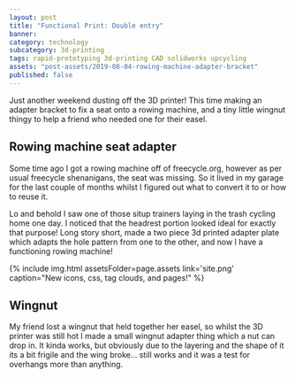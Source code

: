 ```yaml
---
layout: post
title: "Functional Print: Double entry"
banner:
category: technology
subcategory: 3d-printing
tags: rapid-prototyping 3d-printing CAD solidworks upcycling
assets: "post-assets/2019-08-04-rowing-machine-adapter-bracket"
published: false
---
```


Just another weekend dusting off the 3D printer! This time making an adapter bracket to fix a seat onto a rowing machine, and a tiny little wingnut thingy to help a friend who needed one for their easel.

## Rowing machine seat adapter
Some time ago I got a rowing machine off of freecycle.org, however as per usual freecycle shenanigans, the seat was missing. So it lived in my garage for the last couple of months whilst I figured out what to convert it to or how to reuse it.

Lo and behold I saw one of those situp trainers laying in the trash cycling home one day. I noticed that the headrest portion looked ideal for exactly that purpose! Long story short, made a two piece 3d printed adapter plate which adapts the hole pattern from one to the other, and now I have a functioning rowing machine!

{% include img.html assetsFolder=page.assets link='site.png' caption="New icons, css, tag clouds, and pages!" %}

## Wingnut
My friend lost a wingnut that held together her easel, so whilst the 3D printer was still hot I made a small wingnut adapter thing which a nut can drop in. It kinda works, but obviously due to the layering and the shape of it its a bit frigile and the wing broke... still works and it was a test for overhangs more than anything.
